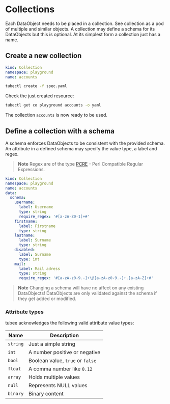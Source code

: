# Collections

Each DataObject needs to be placed in a collection. See collection as a pod of multiple and similar objects. 
A collection may define a schema for its DataObjects but this is optional. At its simplest form a collection just has a name.

## Create a new collection

```yaml 
kind: Collection
namespace: playground
name: accounts
```

```sh
tubectl create -f spec.yaml
```

Check the just created resource:

```sh
tubectl get co playground accounts -o yaml
```

The collection `accounts` is now ready to be used.

## Define a collection with a schema

A schema enforces DataObjects to be consistent with the provided schema. An attribute in a defined schema may
specify the value type, a label and regex.

>**Note** Regex are of the type [PCRE](https://www.pcre.org/) - Perl Compatible Regular Expressions.

```yaml 
kind: Collection
namespace: playground
name: accounts
data:
  schema:
    username:
      label: Username
      type: string
      require_regex: '#[a-zA-Z0-1]+#'
    firstname:
      label: Firstname
      type: string
    lastname:
      label: Surname
      type: string
    disabled:
      label: Surname
      type: int
    mail:
      label: Mail adress
      type: string
      require_regex: '#[a-zA-z0-9.-]+\@[a-zA-z0-9.-]+.[a-zA-Z]+#'
```

>**Note** Changing a schema will have no affect on any existing DataObjects! DataObjects are only validated against the schema if they get added or modified.

### Attribute types

tubee acknowledges the following valid attribute value types:

| Name      | Description  |
| ------------- |--------------|
| `string` | Just a simple string  |
| `int` | A number positive or negative |
| `bool` | Boolean value, `true` or `false`  |
| `float` | A comma number like `0.12`  |
| `array` | Holds multiple values  |
| `null` | Represents NULL values  |
| `binary` | Binary content  |
